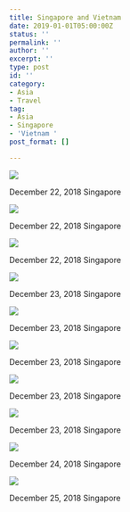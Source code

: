 ```yaml
---
title: Singapore and Vietnam
date: 2019-01-01T05:00:00Z
status: ''
permalink: ''
author: ''
excerpt: ''
type: post
id: ''
category:
- Asia
- Travel
tag:
- Asia
- Singapore
- 'Vietnam '
post_format: []

---
```

![](https://live.staticflickr.com/65535/50054848757_9a6035eb27_z.jpg)

December 22, 2018 Singapore

![](https://live.staticflickr.com/65535/50054848687_0dd86c5ba6_z.jpg)

December 22, 2018 Singapore

![](https://live.staticflickr.com/65535/50054848727_3549894620_z.jpg)

December 22, 2018 Singapore

![](https://live.staticflickr.com/65535/50054024458_b49f4a9cef.jpg)

December 23, 2018 Singapore

![](https://live.staticflickr.com/65535/50054848677_8745bacd01.jpg)

December 23, 2018 Singapore

![](https://live.staticflickr.com/65535/50054024438_fa5bed45b1.jpg)

December 23, 2018 Singapore

![](https://live.staticflickr.com/65535/50054602671_ee2dc5fc1d.jpg)

December 23, 2018 Singapore

![](https://live.staticflickr.com/65535/50054848647_c416702517.jpg)

December 23, 2018 Singapore

![](https://live.staticflickr.com/65535/50054602656_4a8eed9617.jpg)

December 24, 2018 Singapore

![](https://live.staticflickr.com/65535/50054602601_b073ddd1c0.jpg)

December 25, 2018 Singapore